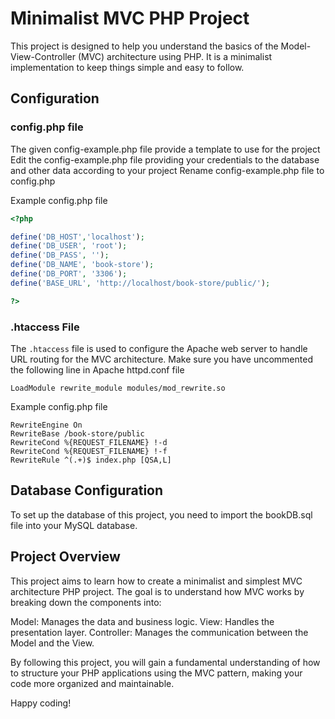 # Minimalist MVC PHP Project

This project is designed to help you understand the basics of the Model-View-Controller (MVC) architecture using PHP. It is a minimalist implementation to keep things simple and easy to follow.

## Configuration

### config.php file
The given config-example.php file provide a template to use for the project
Edit the config-example.php file providing your credentials to the database and other data according to your project
Rename config-example.php file to config.php

Example config.php file

```php
<?php

define('DB_HOST','localhost');
define('DB_USER', 'root');
define('DB_PASS', '');
define('DB_NAME', 'book-store');
define('DB_PORT', '3306');
define('BASE_URL', 'http://localhost/book-store/public/');

?>
```
### .htaccess File

The `.htaccess` file is used to configure the Apache web server to handle URL routing for the MVC architecture.
Make sure you have uncommented the following line in Apache httpd.conf file

```apache_conf
LoadModule rewrite_module modules/mod_rewrite.so
```

Example config.php file

```apache_conf
RewriteEngine On
RewriteBase /book-store/public
RewriteCond %{REQUEST_FILENAME} !-d
RewriteCond %{REQUEST_FILENAME} !-f
RewriteRule ^(.+)$ index.php [QSA,L]
```

## Database Configuration
To set up the database of this project, you need to import the bookDB.sql file into your MySQL database.

## Project Overview
This project aims to learn how to create a minimalist and simplest MVC architecture PHP project. The goal is to understand how MVC works by breaking down the components into:

Model: Manages the data and business logic.
View: Handles the presentation layer.
Controller: Manages the communication between the Model and the View.

By following this project, you will gain a fundamental understanding of how to structure your PHP applications using the MVC pattern, making your code more organized and maintainable.

Happy coding!